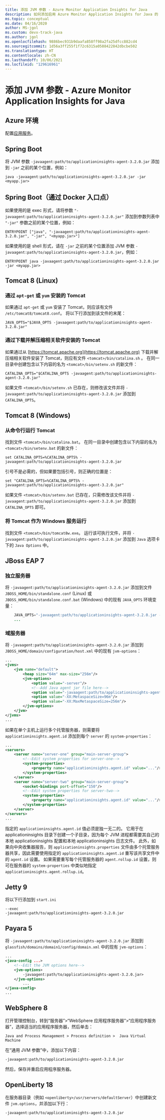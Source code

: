 ```yaml
---
title: 添加 JVM 参数 - Azure Monitor Application Insights for Java
description: 如何添加启用 Azure Monitor Application Insights for Java 的 JVM 参数
ms.topic: conceptual
ms.date: 04/16/2020
author: MS-jgol
ms.custom: devx-track-java
ms.author: jgol
ms.openlocfilehash: 9886bec931b9daafa858ff98a2fa25dfcc882cd4
ms.sourcegitcommit: 1d56a3ff255f1f72c6315a0588422842dbcbe502
ms.translationtype: HT
ms.contentlocale: zh-CN
ms.lasthandoff: 10/06/2021
ms.locfileid: "129616961"
---
```

# <a name="adding-the-jvm-arg---azure-monitor-application-insights-for-java"></a>添加 JVM 参数 - Azure Monitor Application Insights for Java



## <a name="azure-environments"></a>Azure 环境

配置[应用服务](../../app-service/configure-language-java.md#set-java-runtime-options)。

## <a name="spring-boot"></a>Spring Boot

将 JVM 参数 `-javaagent:path/to/applicationinsights-agent-3.2.0.jar` 添加到 `-jar` 之前的某个位置，例如：

```
java -javaagent:path/to/applicationinsights-agent-3.2.0.jar -jar <myapp.jar>
```

## <a name="spring-boot-via-docker-entry-point"></a>Spring Boot（通过 Docker 入口点）

如果使用的是 exec 形式，请将参数 `"-javaagent:path/to/applicationinsights-agent-3.2.0.jar"` 添加到参数列表中 `"-jar"` 参数之前的某个位置，例如：

```
ENTRYPOINT ["java", "-javaagent:path/to/applicationinsights-agent-3.2.0.jar", "-jar", "<myapp.jar>"]
```

如果使用的是 shell 形式，请在 `-jar` 之前的某个位置添加 JVM 参数 `-javaagent:path/to/applicationinsights-agent-3.2.0.jar`，例如：

```
ENTRYPOINT java -javaagent:path/to/applicationinsights-agent-3.2.0.jar -jar <myapp.jar>
```

## <a name="tomcat-8-linux"></a>Tomcat 8 (Linux)

### <a name="tomcat-installed-via-apt-get-or-yum"></a>通过 `apt-get` 或 `yum` 安装的 Tomcat

如果通过 `apt-get` 或 `yum` 安装了 Tomcat，则应该有文件 `/etc/tomcat8/tomcat8.conf`。  将以下行添加到该文件的末尾：

```
JAVA_OPTS="$JAVA_OPTS -javaagent:path/to/applicationinsights-agent-3.2.0.jar"
```

### <a name="tomcat-installed-via-download-and-unzip"></a>通过下载并解压缩相关软件安装的 Tomcat

如果通过从 [https://tomcat.apache.org](https://tomcat.apache.org) 下载并解压缩相关软件安装了 Tomcat，则应有文件 `<tomcat>/bin/catalina.sh` 。  在同一目录中创建包含以下内容的名为 `<tomcat>/bin/setenv.sh` 的新文件：

```
CATALINA_OPTS="$CATALINA_OPTS -javaagent:path/to/applicationinsights-agent-3.2.0.jar"
```

如果文件 `<tomcat>/bin/setenv.sh` 已存在，则修改该文件并将 `-javaagent:path/to/applicationinsights-agent-3.2.0.jar` 添加到 `CATALINA_OPTS`。


## <a name="tomcat-8-windows"></a>Tomcat 8 (Windows)

### <a name="running-tomcat-from-the-command-line"></a>从命令行运行 Tomcat

找到文件 `<tomcat>/bin/catalina.bat`。  在同一目录中创建包含以下内容的名为 `<tomcat>/bin/setenv.bat` 的新文件：

```
set CATALINA_OPTS=%CATALINA_OPTS% -javaagent:path/to/applicationinsights-agent-3.2.0.jar
```

引号不是必需的，但如果要包括引号，则正确的位置是：

```
set "CATALINA_OPTS=%CATALINA_OPTS% -javaagent:path/to/applicationinsights-agent-3.2.0.jar"
```

如果文件 `<tomcat>/bin/setenv.bat` 已存在，只需修改该文件并将 `-javaagent:path/to/applicationinsights-agent-3.2.0.jar` 添加到 `CATALINA_OPTS` 即可。

### <a name="running-tomcat-as-a-windows-service"></a>将 Tomcat 作为 Windows 服务运行

找到文件 `<tomcat>/bin/tomcat8w.exe`。  运行该可执行文件，并将 `-javaagent:path/to/applicationinsights-agent-3.2.0.jar` 添加到 `Java` 选项卡下的 `Java Options` 中。


## <a name="jboss-eap-7"></a>JBoss EAP 7

### <a name="standalone-server"></a>独立服务器

将 `-javaagent:path/to/applicationinsights-agent-3.2.0.jar` 添加到文件 `JBOSS_HOME/bin/standalone.conf` (Linux) 或 `JBOSS_HOME/bin/standalone.conf.bat` (Windows) 中的现有 `JAVA_OPTS` 环境变量：

```java    ...
    JAVA_OPTS="-javaagent:path/to/applicationinsights-agent-3.2.0.jar -Xms1303m -Xmx1303m ..."
    ...
```

### <a name="domain-server"></a>域服务器

将 `-javaagent:path/to/applicationinsights-agent-3.2.0.jar` 添加到 `JBOSS_HOME/domain/configuration/host.xml` 中的现有 `jvm-options`：

```xml
...
<jvms>
    <jvm name="default">
        <heap size="64m" max-size="256m"/>
        <jvm-options>
            <option value="-server"/>
            <!--Add Java agent jar file here-->
            <option value="-javaagent:path/to/applicationinsights-agent-3.2.0.jar"/>
            <option value="-XX:MetaspaceSize=96m"/>
            <option value="-XX:MaxMetaspaceSize=256m"/>
        </jvm-options>
    </jvm>
</jvms>
...
```

如果在单个主机上运行多个托管服务器，则需要将 `applicationinsights.agent.id` 添加到每个 `server` 的 `system-properties`：

```xml
...
<servers>
    <server name="server-one" group="main-server-group">
        <!--Edit system properties for server-one-->
        <system-properties> 
            <property name="applicationinsights.agent.id" value="..."/>
        </system-properties>
    </server>
    <server name="server-two" group="main-server-group">
        <socket-bindings port-offset="150"/>
        <!--Edit system properties for server-two-->
        <system-properties>
            <property name="applicationinsights.agent.id" value="..."/> 
        </system-properties>
    </server>
</servers>
...
```

指定的 `applicationinsights.agent.id` 值必须是独一无二的。 它用于在 applicationinsights 目录下创建一个子目录，因为每个 JVM 进程都需要其自己的本地 applicationinsights 配置和本地 applicationinsights 日志文件。 此外，如果向中央收集器报告，则 `applicationinsights.properties` 文件由多个托管服务器共享，因此需要使用指定的 `applicationinsights.agent.id` 重写该共享文件中的 `agent.id` 设置。 如果需要重写每个托管服务器的 `agent.rollup.id` 设置，则可在服务器的 `system-properties` 中类似地指定 `applicationinsights.agent.rollup.id`。


## <a name="jetty-9"></a>Jetty 9

将以下行添加到 `start.ini`

```
--exec
-javaagent:path/to/applicationinsights-agent-3.2.0.jar
```


## <a name="payara-5"></a>Payara 5

将 `-javaagent:path/to/applicationinsights-agent-3.2.0.jar` 添加到 `glassfish/domains/domain1/config/domain.xml` 中的现有 `jvm-options`：

```xml
...
<java-config ...>
    <!--Edit the JVM options here-->
    <jvm-options>
        -javaagent:path/to/applicationinsights-agent-3.2.0.jar>
    </jvm-options>
        ...
</java-config>
...
```

## <a name="websphere-8"></a>WebSphere 8

打开管理控制台，转到“服务器”>“WebSphere 应用程序服务器”>“应用程序服务器”，选择适当的应用程序服务器，然后单击： 

```
Java and Process Management > Process definition >  Java Virtual Machine
```
在“通用 JVM 参数”中，添加以下内容：
```
-javaagent:path/to/applicationinsights-agent-3.2.0.jar
```
然后，保存并重启应用程序服务器。


## <a name="openliberty-18"></a>OpenLiberty 18

在服务器目录（例如 `<openliberty>/usr/servers/defaultServer`）中创建新文件 `jvm.options`，并添加以下行：
```
-javaagent:path/to/applicationinsights-agent-3.2.0.jar
```
